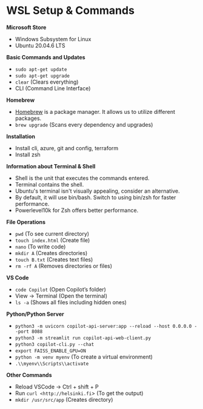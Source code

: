 # WSL Setup & Commands

**Microsoft Store**

- Windows Subsystem for Linux
- Ubuntu 20.04.6 LTS

**Basic Commands and Updates**

- `sudo apt-get update`
- `sudo apt-get upgrade`
- `clear` (Clears everything)
- CLI (Command Line Interface)

**Homebrew**

- [Homebrew](https://brew.sh/) is a package manager. It allows us to utilize different packages.
- `brew upgrade` (Scans every dependency and upgrades)

**Installation**

- Install cli, azure, git and config, terraform
- Install zsh

**Information about Terminal & Shell**

- Shell is the unit that executes the commands entered.
- Terminal contains the shell.
- Ubuntu's terminal isn't visually appealing, consider an alternative.
- By default, it will use bin/bash. Switch to using bin/zsh for faster performance.
- Powerlevel10k for Zsh offers better performance.

**File Operations**

- `pwd` (To see current directory)
- `touch index.html` (Create file)
- `nano` (To write code)
- `mkdir A` (Creates directories)
- `touch B.txt` (Creates text files)
- `rm -rf A` (Removes directories or files)

**VS Code**

- `code Copilot` (Open Copilot’s folder)
- View → Terminal (Open the terminal)
- `ls -a` (Shows all files including hidden ones)

**Python/Python Server**

- `python3 -m uvicorn copilot-api-server:app --reload --host 0.0.0.0 --port 8088`
- `python3 -m streamlit run copilot-api-web-client.py`
- `python3 copilot-cli.py --chat`
- `export FAISS_ENABLE_GPU=ON`
- `python -m venv myenv` (To create a virtual environment)
- `.\\myenv\\Scripts\\activate`

**Other Commands**

- Reload VSCode → Ctrl + shift + P
- Run `curl <http://helsinki.fi`> (To get the output)
- `mkdir /usr/src/app` (Creates directory)

